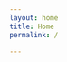```yaml
---
layout: home
title: Home
permalink: /

---
```

<!-- No need to edit this file, change the values in the config instead, and create posts and pages -->
